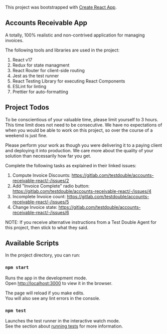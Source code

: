 This project was bootstrapped with [Create React App](https://github.com/facebook/create-react-app).

## Accounts Receivable App

A totally, 100% realistic and non-contrived application for managing invoices.

The following tools and libraries are used in the project:

1. React v17
1. Redux for state managment
1. React Router for client-side routing
1. Jest as the test runner
1. React Testing Library for executing React Components
1. ESLint for linting
1. Prettier for auto-formatting

## Project Todos

To be conscientious of your valuable time, please limit yourself to 3
hours. This time limit does not need to be consecutive. We have no expectations
of when you would be able to work on this project, so over the course of a
weekend is just fine.

Please perform your work as though you were delivering it to a paying client and
deploying it into production. We care more about the quality of your solution
than necessarily how far you get.

Complete the following tasks as explained in their linked issues:

1. Compute Invoice Discounts: https://gitlab.com/testdouble/accounts-receivable-react/-/issues/2
2. Add "Invoice Complete" radio button: https://gitlab.com/testdouble/accounts-receivable-react/-/issues/4
3. Incomplete Invoice count: https://gitlab.com/testdouble/accounts-receivable-react/-/issues/5
4. Change Invoice state: https://gitlab.com/testdouble/accounts-receivable-react/-/issues/6

NOTE: If you receive alternative instructions from a Test Double Agent for this
project, then stick to what they said.

## Available Scripts

In the project directory, you can run:

### `npm start`

Runs the app in the development mode.<br>
Open [http://localhost:3000](http://localhost:3000) to view it in the browser.

The page will reload if you make edits.<br>
You will also see any lint errors in the console.

### `npm test`

Launches the test runner in the interactive watch mode.<br>
See the section about [running tests](https://facebook.github.io/create-react-app/docs/running-tests) for more information.
